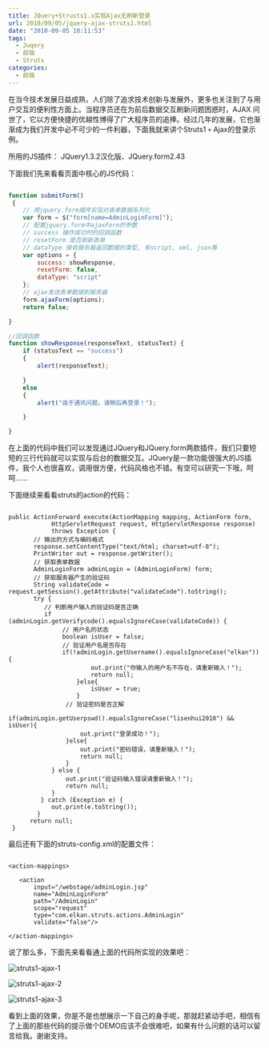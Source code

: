 ```yaml
---
title: JQuery+Strusts1.x实现Ajax无刷新登录
url: 2010/09/05/jquery-ajax-struts1.html
date: "2010-09-05 10:11:53"
tags: 
  - Juqery
  - 前端
  - Struts
categories:
  - 前端
---
```


在当今技术发展日益成熟，人们除了追求技术创新与发展外，更多也关注到了与用户交互的便利性方面上。当程序员还在为前后数据交互刷新问题困惑时，AJAX 问世了，它以方便快捷的优越性博得了广大程序员的追捧。经过几年的发展，它也渐渐成为我们开发中必不可少的一件利器，下面我就来讲个Struts1 `+` Ajax的登录示例。

<!--more-->

所用的JS插件： JQuery1.3.2汉化版、JQuery.form2.43 


下面我们先来看看页面中核心的JS代码：

```javascript

function submitForm()
 {
    // 用jquery.form插件实现对表单数据系列化   
    var form = $("form[name=AdminLoginForm]");
    // 配置jquery.form中ajaxForm的参数   
    // success 操作成功时的回调函数   
    // resetForm 是否刷新表单   
    // dataType 接收服务器返回数据的类型, 有script, xml, json等   
    var options = {
        success: showResponse,
        resetForm: false,
        dataType: "script"
    };
    // ajax发送表单数据到服务器   
    form.ajaxForm(options);
    return false;

}

//回调函数   
function showResponse(responseText, statusText) {
    if (statusText == "success")
    {
        alert(responseText);

    }
    else
    {
        alert("由于通讯问题，请稍后再登录！");

    }

}

```

在上面的代码中我们可以发现通过JQuery和JQuery.form两款插件，我们只要短短的三行代码就可以实现与后台的数据交互。JQuery是一款功能很强大的JS插件，我个人也很喜欢，调用很方便，代码风格也不错。有空可以研究一下哦，呵呵……

下面继续来看看struts的action的代码：

```

public ActionForward execute(ActionMapping mapping, ActionForm form,           
            HttpServletRequest request, HttpServletResponse response)           
            throws Exception {           
       // 输出的方式与编码格式           
       response.setContentType("text/html; charset=utf-8");           
       PrintWriter out = response.getWriter();           
       // 获取表单数据           
       AdminLoginForm adminLogin = (AdminLoginForm) form;           
       // 获取服务器产生的验证码           
       String validateCode = request.getSession().getAttribute("validateCode").toString();           
       try {           
          // 判断用户输入的验证码是否正确           
          if (adminLogin.getVerifycode().equalsIgnoreCase(validateCode)) {           
               // 用户名的状态           
               boolean isUser = false;           
               // 验证用户名是否存在           
               if(!adminLogin.getUsername().equalsIgnoreCase("elkan")){           
                       out.print("你输入的用户名不存在，请重新输入！");           
                       return null;           
                   }else{           
                       isUser = true;           
                   }           
                // 验证密码是否正解           
               if(adminLogin.getUserpswd().equalsIgnoreCase("lisenhui2010") && isUser){           
                    out.print("登录成功！");           
                }else{           
                    out.print("密码错误，请重新输入！");           
                    return null;           
                }           
            } else {           
                out.print("验证码输入错误请重新输入！");           
                return null;           
            }                      
         } catch (Exception e) {           
            out.print(e.toString());           
        }           
      return null;           
 }

```

最后还有下面的struts-config.xml的配置文件：

```

<action-mappings>    
   
   <action         
       input="/webstage/adminLogin.jsp"       
       name="AdminLoginForm"       
       path="/AdminLogin"       
       scope="request"       
       type="com.elkan.struts.actions.AdminLogin"       
       validate="false"/>  
     
</action-mappings>

```

说了那么多，下面先来看看通上面的代码所实现的效果吧：

![struts1-ajax-1](//lisenhui.gitee.io/imgs/blog/2010/09-05-struts1-ajax-1.jpg)

![struts1-ajax-2](//lisenhui.gitee.io/imgs/blog/2010/09-05-struts1-ajax-2.jpg)

![struts1-ajax-3](//lisenhui.gitee.io/imgs/blog/2010/09-05-struts1-ajax-3.jpg)


看到上面的效果，你是不是也想展示一下自己的身手呢，那就赶紧动手吧，相信有了上面的那些代码的提示做个DEMO应该不会很难吧，如果有什么问题的话可以留言给我。谢谢支持。